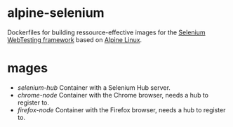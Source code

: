 # alpine-selenium
Dockerfiles for building ressource-effective images for the [Selenium WebTesting framework](https://www.seleniumhq.org/) based on [Alpine Linux](https://wiki.alpinelinux.org/). 

# mages

* _selenium-hub_ Container with a Selenium Hub server.
* _chrome-node_ Container with the Chrome browser, needs a hub to register to.
* _firefox-node_ Container with the Firefox browser, needs a hub to register to.
